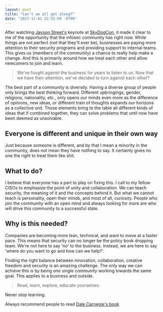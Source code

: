```yaml
---
layout: post
title: "Can't we all get along?"
date: "2017-11-01 22:35:59 -0700"
---
```


After watching [Jayson Street's](https://twitter.com/jaysonstreet) keynote at [SkyDogCon](https://www.youtube.com/watch?v=8iV8XQ1P9Co), it made it clear to me of the opportunity that the infosec community has right now. While things are not perfect (not that they'll ever be), businesses are paying more attention to their security programs and providing support to internal teams. This gives us (members of the community) a chance to really help make a change. And this is primarily around how we treat each other and allow newcomers to join and learn.

> We've fought against the business for years to listen to us. Now that we have their attention, we've decided to turn against each other?

The best part of a community is diversity. Having a diverse group of people only brings the best thinking forward. Different upbringings, gender, religions, nationality, etc., only opens our minds even more as the difference of opinions, new ideas, or different train of thoughts expands our horizons as a collective unit. Those elements bring to the table all different kinds of ideas that if combined together, they can solve problems that until now have been deemed as unsolvable.

## Everyone is different and unique in their own way

Just because someone is different, and by that I mean a minority in the community, does not mean they have nothing to say. It certainly gives no one the right to treat them like shit.

## What to do?

I believe that everyone has a part to play on fixing this. I call to my fellow CISOs to emphasize the point of unity and collaboration. We can teach security, the meaning of it and the concepts behind it. But what we cannot teach is personality, open their minds, and most of all, curiosity. People who join the community with an open mind and always looking for more are who will drive this community to a successful state.

## Why is this needed?

Companies are becoming more lean, technical, and want to move at a faster pace. This means that security can no longer be the policy book dropping team. We're not here to say 'no' to the business. Instead, we are here to say 'where do you want to go and how can we help?'.

Finding the right balance between innovation, collaboration, creative freedom and security is an amazing challenge. The only way we can achieve this is by being *one single community* working towards the same goal. This applies to a business and outside.

> Read, learn, explore, educate yourselves.

Never stop learning.

Always recommend people to read [Dale Carnegie's book](https://www.amazon.com/How-Win-Friends-Influence-People/dp/0671027034)
